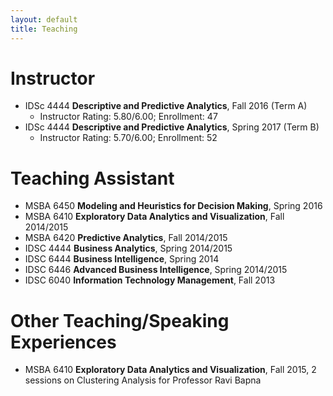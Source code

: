 ```yaml
---
layout: default
title: Teaching
---
```


# Instructor
* IDSc 4444 __Descriptive and Predictive Analytics__, Fall 2016 (Term A)
  * Instructor Rating: 5.80/6.00; Enrollment: 47
* IDSc 4444 __Descriptive and Predictive Analytics__, Spring 2017 (Term B)
  * Instructor Rating: 5.70/6.00; Enrollment: 52

# Teaching Assistant
* MSBA 6450 __Modeling and Heuristics for Decision Making__, Spring 2016
* MSBA 6410 __Exploratory Data Analytics and Visualization__, Fall 2014/2015
* MSBA 6420 __Predictive Analytics__, Fall 2014/2015
* IDSC 4444 __Business Analytics__, Spring 2014/2015
* IDSC 6444 __Business Intelligence__, Spring 2014
* IDSC 6446 __Advanced Business Intelligence__, Spring 2014/2015
* IDSC 6040 __Information Technology Management__, Fall 2013

# Other Teaching/Speaking Experiences
* MSBA 6410 __Exploratory Data Analytics and Visualization__, Fall 2015, 2 sessions on Clustering Analysis for Professor Ravi Bapna